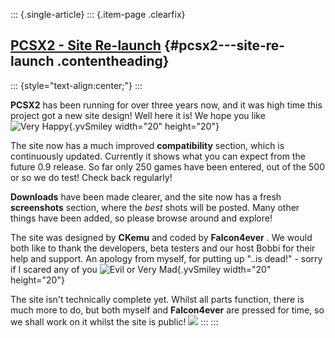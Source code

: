 ::: {.single-article}
::: {.item-page .clearfix}
## [PCSX2 - Site Re-launch](/192-pcsx2-site-re-launch.html) {#pcsx2---site-re-launch .contentheading}

::: {style="text-align:center;"}
:::

**PCSX2** has been running for over three years now, and it was high
time this project got a new site design! Well here it is! We hope you
like ![Very
Happy](https://pcsx2.net/images/stories/frontend/smilies/biggrin.gif){.yvSmiley
width="20" height="20"}

The site now has a much improved **compatibility** section, which is
continuously updated. Currently it shows what you can expect from the
future 0.9 release. So far only 250 games have been entered, out of the
500 or so we do test! Check back regularly!

**Downloads** have been made clearer, and the site now has a fresh
**screenshots** section, where the *best* shots will be posted. Many
other things have been added, so please browse around and explore!

The site was designed by **CKemu** and coded by **Falcon4ever** . We
would both like to thank the developers, beta testers and our host Bobbi
for their help and support. An apology from myself, for putting up
"..is dead!" - sorry if I scared any of you ![Evil or Very
Mad](https://pcsx2.net/images/stories/frontend/smilies/evil.gif){.yvSmiley
width="20" height="20"}

The site isn't technically complete yet. Whilst all parts function,
there is much more to do, but both myself and **Falcon4ever** are
pressed for time, so we shall work on it whilst the site is public!
[![](/images/stories/frontend/various/relaunch.jpg)](/images/stories/frontend/various/kh_01.jpg)
:::
:::
